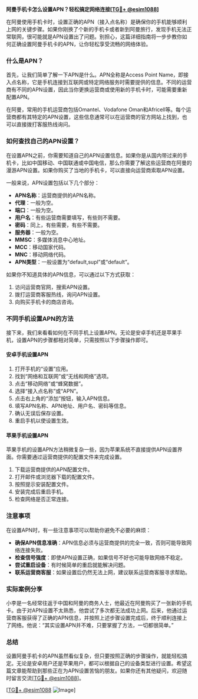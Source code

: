 **阿曼手机卡怎么设置APN？轻松搞定网络连接[[TG💪+ @esim1088](https://t.me/s/esim1088)]**

在阿曼使用手机卡时，设置正确的APN（接入点名称）是确保你的手机能够顺利上网的关键步骤。如果你刚换了个新的手机卡或者新到阿曼旅行，发现手机无法正常联网，很可能就是APN设置出了问题。别担心，这篇详细指南将一步步教你如何正确设置阿曼手机卡的APN，让你轻松享受流畅的网络体验。

### 什么是APN？

首先，让我们简单了解一下APN是什么。APN全称是Access Point Name，即接入点名称，它是手机连接到互联网或特定网络服务时需要提供的信息。不同的运营商有不同的APN设置，因此当你更换运营商或使用新的手机卡时，可能需要重新配置APN。

在阿曼，常用的手机运营商包括Omantel、Vodafone Oman和Africell等。每个运营商都有其特定的APN设置，这些信息通常可以在运营商的官方网站上找到，也可以直接拨打客服热线询问。

### 如何查找自己的APN设置？

在设置APN之前，你需要知道自己的APN设置信息。如果你是从国内带过来的手机卡，比如中国移动、中国联通或中国电信，那么你需要了解这些运营商在阿曼的漫游APN设置。如果你购买了当地的手机卡，可以直接向运营商索取APN设置。

一般来说，APN设置包括以下几个部分：
- **APN名称**：运营商提供的APN名称。
- **代理**：一般为空。
- **端口**：一般为空。
- **用户名**：有些运营商需要填写，有些则不需要。
- **密码**：同上，有些需要，有些不需要。
- **服务器**：一般为空。
- **MMSC**：多媒体消息中心地址。
- **MCC**：移动国家代码。
- **MNC**：移动网络代码。
- **APN类型**：一般设置为“default,supl”或“default”。

如果你不知道具体的APN信息，可以通过以下方式获取：
1. 访问运营商官网，搜索APN设置。
2. 拨打运营商客服热线，询问APN设置。
3. 向购买手机卡的商店咨询。

### 不同手机设置APN的方法

接下来，我们来看看如何在不同手机上设置APN。无论是安卓手机还是苹果手机，设置APN的步骤都相对简单，只需按照以下步骤操作即可。

#### 安卓手机设置APN

1. 打开手机的“设置”应用。
2. 找到“网络和互联网”或“无线和网络”选项。
3. 点击“移动网络”或“蜂窝数据”。
4. 选择“接入点名称”或“APN”。
5. 点击右上角的“添加”按钮，输入APN信息。
6. 填写APN名称、APN地址、用户名、密码等信息。
7. 确认无误后保存设置。
8. 重启手机以使设置生效。

#### 苹果手机设置APN

苹果手机的设置APN方法稍微复杂一些，因为苹果系统不直接提供APN设置界面。你需要通过运营商提供的配置文件来完成设置。

1. 下载运营商提供的APN配置文件。
2. 打开邮件或浏览器下载的配置文件。
3. 按照提示安装配置文件。
4. 安装完成后重启手机。
5. 检查网络是否正常连接。

### 注意事项

在设置APN时，有一些注意事项可以帮助你避免不必要的麻烦：
- **确保APN信息准确**：APN信息必须与运营商提供的完全一致，否则可能导致网络连接失败。
- **检查信号强度**：即使APN设置正确，如果信号不好也可能导致网络不稳定。
- **尝试重启设备**：有时候简单的重启就能解决问题。
- **联系运营商客服**：如果设置后仍然无法上网，建议联系运营商客服寻求帮助。

### 实际案例分享

小李是一名经常往返于中国和阿曼的商务人士，他最近在阿曼购买了一张新的手机卡。由于对APN设置不太熟悉，他尝试了多次都无法成功上网。后来，他通过运营商客服获得了正确的APN信息，并按照上述步骤设置完成后，终于顺利连接上了网络。他说：“其实设置APN并不难，只要掌握了方法，一切都很简单。”

### 总结

设置阿曼手机卡的APN虽然看似复杂，但只要按照正确的步骤操作，就能轻松搞定。无论是安卓用户还是苹果用户，都可以根据自己的设备类型进行设置。希望这篇文章能帮助到那些正在为APN设置苦恼的朋友。如果你还有其他疑问，欢迎随时留言交流[[TG💪+ @esim1088](https://t.me/s/esim1088)]。

[[TG💪+ @esim1088](https://t.me/s/esim1088) ![Image](https://i.postimg.cc/4NQfJmqS/Snipaste-2025-05-13-00-14-12.png)]
